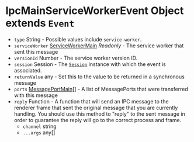 # IpcMainServiceWorkerEvent Object extends `Event`

* `type` String - Possible values include `service-worker`.
* `serviceWorker` [ServiceWorkerMain](../service-worker-main.md) _Readonly_ - The service worker that sent this message
* `versionId` Number - The service worker version ID.
* `session` Session - The [`Session`](../session.md) instance with which the event is associated.
* `returnValue` any - Set this to the value to be returned in a synchronous message
* `ports` [MessagePortMain](../message-port-main.md)[] - A list of MessagePorts that were transferred with this message
* `reply` Function - A function that will send an IPC message to the renderer frame that sent the original message that you are currently handling.  You should use this method to "reply" to the sent message in order to guarantee the reply will go to the correct process and frame.
  * `channel` string
  * `...args` any[]
